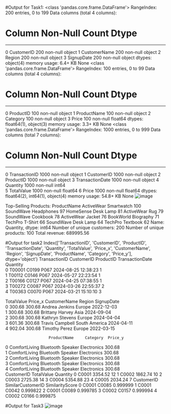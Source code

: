 #Output for Task1:
<class 'pandas.core.frame.DataFrame'>
RangeIndex: 200 entries, 0 to 199
Data columns (total 4 columns):
 #   Column        Non-Null Count  Dtype 
---  ------        --------------  ----- 
 0   CustomerID    200 non-null    object
 1   CustomerName  200 non-null    object
 2   Region        200 non-null    object
 3   SignupDate    200 non-null    object
dtypes: object(4)
memory usage: 6.4+ KB
None
<class 'pandas.core.frame.DataFrame'>
RangeIndex: 100 entries, 0 to 99
Data columns (total 4 columns):
 #   Column       Non-Null Count  Dtype  
---  ------       --------------  -----  
 0   ProductID    100 non-null    object 
 1   ProductName  100 non-null    object 
 2   Category     100 non-null    object 
 3   Price        100 non-null    float64
dtypes: float64(1), object(3)
memory usage: 3.3+ KB
None
<class 'pandas.core.frame.DataFrame'>
RangeIndex: 1000 entries, 0 to 999
Data columns (total 7 columns):
 #   Column           Non-Null Count  Dtype  
---  ------           --------------  -----  
 0   TransactionID    1000 non-null   object 
 1   CustomerID       1000 non-null   object 
 2   ProductID        1000 non-null   object 
 3   TransactionDate  1000 non-null   object 
 4   Quantity         1000 non-null   int64  
 5   TotalValue       1000 non-null   float64
 6   Price            1000 non-null   float64
dtypes: float64(2), int64(1), object(4)
memory usage: 54.8+ KB
None
![image](https://github.com/user-attachments/assets/cfc795f1-fb4d-4e60-ba8b-a42be9618c10)

Top-Selling Products:
 ProductName
ActiveWear Smartwatch    100
SoundWave Headphones      97
HomeSense Desk Lamp       81
ActiveWear Rug            79
SoundWave Cookbook        78
ActiveWear Jacket         76
BookWorld Biography       71
TechPro T-Shirt           66
SoundWave Desk Lamp       64
TechPro Textbook          62
Name: Quantity, dtype: int64
Number of unique customers: 200
Number of unique products: 100
Total revenue: 689995.56

#Output for task2
Index(['TransactionID', 'CustomerID', 'ProductID', 'TransactionDate',
       'Quantity', 'TotalValue', 'Price_x', 'CustomerName', 'Region',
       'SignupDate', 'ProductName', 'Category', 'Price_y'],
      dtype='object')
  TransactionID CustomerID ProductID      TransactionDate  Quantity  \
0        T00001      C0199      P067  2024-08-25 12:38:23         1   
1        T00112      C0146      P067  2024-05-27 22:23:54         1   
2        T00166      C0127      P067  2024-04-25 07:38:55         1   
3        T00272      C0087      P067  2024-03-26 22:55:37         2   
4        T00363      C0070      P067  2024-03-21 15:10:10         3   

   TotalValue  Price_x     CustomerName         Region  SignupDate  \
0      300.68   300.68   Andrea Jenkins         Europe  2022-12-03   
1      300.68   300.68  Brittany Harvey           Asia  2024-09-04   
2      300.68   300.68  Kathryn Stevens         Europe  2024-04-04   
3      601.36   300.68  Travis Campbell  South America  2024-04-11   
4      902.04   300.68    Timothy Perez         Europe  2022-03-15   

                       ProductName     Category  Price_y  
0  ComfortLiving Bluetooth Speaker  Electronics   300.68  
1  ComfortLiving Bluetooth Speaker  Electronics   300.68  
2  ComfortLiving Bluetooth Speaker  Electronics   300.68  
3  ComfortLiving Bluetooth Speaker  Electronics   300.68  
4  ComfortLiving Bluetooth Speaker  Electronics   300.68  
  CustomerID  TotalValue  Quantity
0      C0001     3354.52        12
1      C0002     1862.74        10
2      C0003     2725.38        14
3      C0004     5354.88        23
4      C0005     2034.24         7
  CustomerID SimilarCustomerID  SimilarityScore
0      C0001             C0085         0.999999
1      C0001             C0042         0.999822
2      C0001             C0089         0.999785
3      C0002             C0157         0.999994
4      C0002             C0166         0.999875

#Output for Task3
![image](https://github.com/user-attachments/assets/aead1844-b329-4a3f-846e-8195a142effd)

